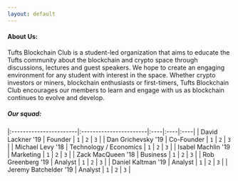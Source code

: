 ```yaml
---
layout: default
---
```


#### [](#header-4) About Us:

Tufts Blockchain Club is a student-led organization that aims to educate the Tufts community about the blockchain and crypto space through discussions, lectures and guest speakers. We hope to create an engaging environment for any student with interest in the space. Whether crypto investors or miners, blockchain enthusiasts or first-timers, Tufts Blockchain Club encourages our members to learn and engage with us as blockchain continues to evolve and develop. 

##### [](#header-5)Our squad:

|:-----------------------|:-----------------------|:----|:----|:----|
| David Lackner  '19     | Founder                | `1` | `2` | `3` |
| Dan Grichevsky '19     | Co-Founder             | `1` | `2` | `3` |
| Michael Levy   '18     | Technology / Economics | `1` | `2` | `3` |
| Isabel Machlin '19     | Marketing              | `1` | `2` | `3` |
| Zack MacQueen  '18     | Business               | `1` | `2` | `3` |
| Rob Greenberg  '19     | Analyst                | `1` | `2` | `3` |
| Daniel Kaltman '19     | Analyst                | `1` | `2` | `3` |
| Jeremy Batchelder '19  | Analyst                | `1` | `2` | `3` |
